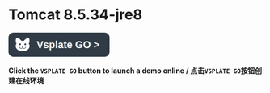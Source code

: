 # Tomcat 8.5.34-jre8

<a href="https://www.vsplate.com/?docker-compose=https://github.com/vsplate/dcenvs/tomcat/8.5.34-jre8"><img alt="VSPLATE GO" src="https://raw.githubusercontent.com/vsplate/images/master/vsgo_btn.png" width="200px"></a>

**Click the `VSPLATE GO` button to launch a demo online / 点击`VSPLATE GO`按钮创建在线环境**